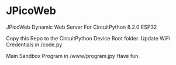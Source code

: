# JPicoWeb
JPicoWeb Dynamic Web Server 
For
CircuitPython 8.2.0
ESP32

Copy this Repo to the CircuitPython Device Root folder.
Update WiFi Credentials in /code.py

Main Sandbox Program in /www/program.jpy
Have fun.
